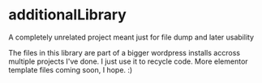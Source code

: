 # additionalLibrary
A completely unrelated project meant just for file dump and later usability

The files in this library are part of a bigger wordpress installs accross multiple projects I've done. I just use it to recycle code.
More elementor template files coming soon, I hope. :)
